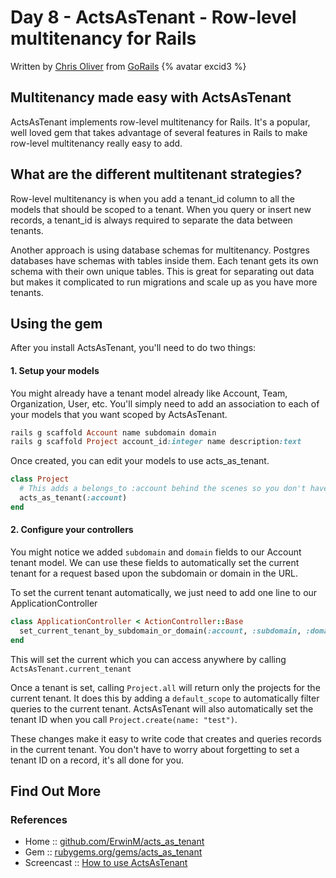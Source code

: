 # Day 8 - ActsAsTenant - Row-level multitenancy for Rails

Written by [Chris Oliver](https://twitter.com/excid3) from [GoRails](https://gorails.com/) {% avatar excid3 %}

## Multitenancy made easy with ActsAsTenant

ActsAsTenant implements row-level multitenancy for Rails. It's a popular, well loved gem that takes advantage of several features in Rails to make row-level multitenancy really easy to add.

## What are the different multitenant strategies?

Row-level multitenancy is when you add a tenant_id column to all the models that should be scoped to a tenant. When you query or insert new records, a tenant_id is always required to separate the data between tenants.

Another approach is using database schemas for multitenancy. Postgres databases have schemas with tables inside them. Each tenant gets its own schema with their own unique tables. This is great for separating out data but makes it complicated to run migrations and scale up as you have more tenants.

## Using the gem

After you install ActsAsTenant, you'll need to do two things:

#### 1. Setup your models

You might already have a tenant model already like Account, Team, Organization, User, etc. You'll simply need to add an association to each of your models that you want scoped by ActsAsTenant.

```ruby
rails g scaffold Account name subdomain domain
rails g scaffold Project account_id:integer name description:text
```

Once created, you can edit your models to use acts_as_tenant.

```ruby
class Project
  # This adds a belongs_to :account behind the scenes so you don't have to
  acts_as_tenant(:account)
end
```

#### 2. Configure your controllers

You might notice we added `subdomain` and `domain` fields to our Account tenant model. We can use these fields to automatically set the current tenant for a request based upon the subdomain or domain in the URL.

To set the current tenant automatically, we just need to add one line to our ApplicationController

```ruby
class ApplicationController < ActionController::Base
  set_current_tenant_by_subdomain_or_domain(:account, :subdomain, :domain)
end
```

This will set the current which you can access anywhere by calling `ActsAsTenant.current_tenant`

Once a tenant is set, calling `Project.all` will return only the projects for the current tenant. It does this by adding a `default_scope` to automatically filter queries to the current tenant. ActsAsTenant will also automatically set the tenant ID when you call `Project.create(name: "test")`.

These changes make it easy to write code that creates and queries records in the current tenant. You don't have to worry about forgetting to set a tenant ID on a record, it's all done for you.

## Find Out More

### References

- Home :: [github.com/ErwinM/acts_as_tenant](https://github.com/ErwinM/acts_as_tenant)
- Gem :: [rubygems.org/gems/acts_as_tenant](https://rubygems.org/gems/acts_as_tenant)
- Screencast :: [How to use ActsAsTenant](https://www.youtube.com/watch?v=BIyxM9f8Jus)